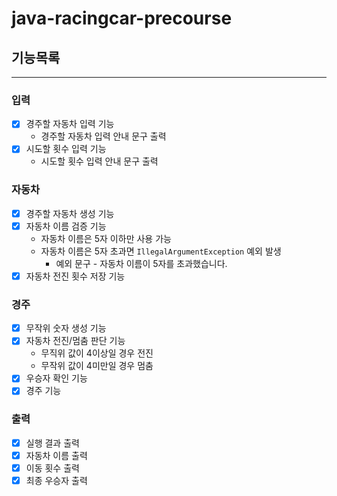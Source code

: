 # java-racingcar-precourse

## 기능목록
***
### 입력
- [x] 경주할 자동차 입력 기능
  - 경주할 자동차 입력 안내 문구 출력
- [x] 시도할 횟수 입력 기능
  - 시도할 횟수 입력 안내 문구 출력
### 자동차
- [x] 경주할 자동차 생성 기능
- [x] 자동차 이름 검증 기능
  - 자동차 이름은 5자 이하만 사용 가능
  - 자동차 이름은 5자 초과면 ```IllegalArgumentException``` 예외 발생
    - 예외 문구 - 자동차 이름이 5자를 초과했습니다.
- [x] 자동차 전진 횟수 저장 기능
### 경주
- [x] 무작위 숫자 생성 기능
- [x] 자동차 전진/멈춤 판단 기능
  - 무직위 값이 4이상일 경우 전진
  - 무작위 값이 4미만일 경우 멈춤
- [x] 우승자 확인 기능
- [x] 경주 기능
### 출력
- [x] 실행 결과 출력
- [x] 자동차 이름 출력
- [x] 이동 횟수 출력
- [x] 최종 우승자 출력
